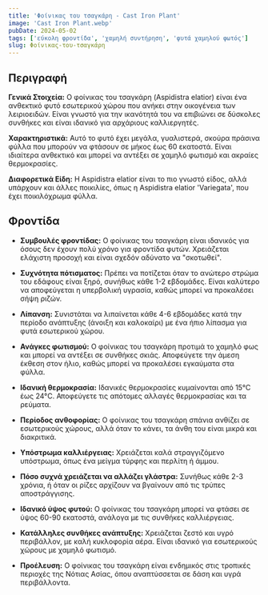 ```yaml
---
title: 'Φοίνικας του τσαγκάρη - Cast Iron Plant'
image: 'Cast Iron Plant.webp'
pubDate: 2024-05-02
tags: ['εύκολη φροντίδα', 'χαμηλή συντήρηση', 'φυτά χαμηλού φωτός']
slug: Φοίνικας-του-τσαγκάρη
---
```


**Περιγραφή**
----------------
**Γενικά Στοιχεία:**
Ο φοίνικας του τσαγκάρη (Aspidistra elatior) είναι ένα ανθεκτικό φυτό εσωτερικού χώρου που ανήκει στην οικογένεια των λειριοειδών. Είναι γνωστό για την ικανότητά του να επιβιώνει σε δύσκολες συνθήκες και είναι ιδανικό για αρχάριους καλλιεργητές.

**Χαρακτηριστικά:**
Αυτό το φυτό έχει μεγάλα, γυαλιστερά, σκούρα πράσινα φύλλα που μπορούν να φτάσουν σε μήκος έως 60 εκατοστά. Είναι ιδιαίτερα ανθεκτικό και μπορεί να αντέξει σε χαμηλό φωτισμό και ακραίες θερμοκρασίες.

**Διαφορετικά Είδη:**
Η Aspidistra elatior είναι το πιο γνωστό είδος, αλλά υπάρχουν και άλλες ποικιλίες, όπως η Aspidistra elatior 'Variegata', που έχει ποικιλόχρωμα φύλλα.

**Φροντίδα**
--------------

* **Συμβουλές φροντίδας:** Ο φοίνικας του τσαγκάρη είναι ιδανικός για όσους δεν έχουν πολύ χρόνο για φροντίδα φυτών. Χρειάζεται ελάχιστη προσοχή και είναι σχεδόν αδύνατο να "σκοτωθεί". 

* **Συχνότητα πότισματος:** Πρέπει να ποτίζεται όταν το ανώτερο στρώμα του εδάφους είναι ξηρό, συνήθως κάθε 1-2 εβδομάδες. Είναι καλύτερο να αποφεύγεται η υπερβολική υγρασία, καθώς μπορεί να προκαλέσει σήψη ριζών. 

* **Λίπανση:** Συνιστάται να λιπαίνεται κάθε 4-6 εβδομάδες κατά την περίοδο ανάπτυξης (άνοιξη και καλοκαίρι) με ένα ήπιο λίπασμα για φυτά εσωτερικού χώρου. 

* **Ανάγκες φωτισμού:** Ο φοίνικας του τσαγκάρη προτιμά το χαμηλό φως και μπορεί να αντέξει σε συνθήκες σκιάς. Αποφεύγετε την άμεση έκθεση στον ήλιο, καθώς μπορεί να προκαλέσει εγκαύματα στα φύλλα. 

* **Ιδανική θερμοκρασία:** Ιδανικές θερμοκρασίες κυμαίνονται από 15°C έως 24°C. Αποφεύγετε τις απότομες αλλαγές θερμοκρασίας και τα ρεύματα. 

* **Περίοδος ανθοφορίας:** Ο φοίνικας του τσαγκάρη σπάνια ανθίζει σε εσωτερικούς χώρους, αλλά όταν το κάνει, τα άνθη του είναι μικρά και διακριτικά.

* **Υπόστρωμα καλλιέργειας:** Χρειάζεται καλά στραγγιζόμενο υπόστρωμα, όπως ένα μείγμα τύρφης και περλίτη ή άμμου. 

* **Πόσο συχνά χρειάζεται να αλλάζει γλάστρα:** Συνήθως κάθε 2-3 χρόνια, ή όταν οι ρίζες αρχίζουν να βγαίνουν από τις τρύπες αποστράγγισης. 

* **Ιδανικό ύψος φυτού:** Ο φοίνικας του τσαγκάρη μπορεί να φτάσει σε ύψος 60-90 εκατοστά, ανάλογα με τις συνθήκες καλλιέργειας. 

* **Κατάλληλες συνθήκες ανάπτυξης:** Χρειάζεται ζεστό και υγρό περιβάλλον, με καλή κυκλοφορία αέρα. Είναι ιδανικό για εσωτερικούς χώρους με χαμηλό φωτισμό. 

* **Προέλευση:** Ο φοίνικας του τσαγκάρη είναι ενδημικός στις τροπικές περιοχές της Νότιας Ασίας, όπου αναπτύσσεται σε δάση και υγρά περιβάλλοντα. 